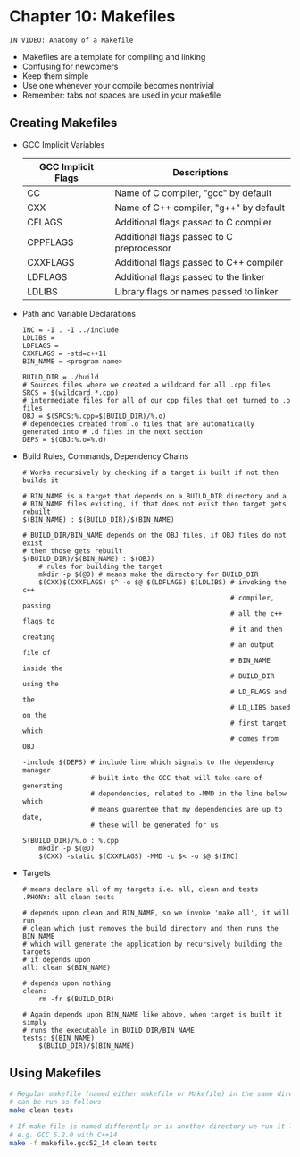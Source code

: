 # Chapter 10: Makefiles

    IN VIDEO: Anatomy of a Makefile

* Makefiles are a template for compiling and linking
* Confusing for newcomers
* Keep them simple
* Use one whenever your compile becomes nontrivial
* Remember: tabs not spaces are used in your makefile 

## Creating Makefiles

* GCC Implicit Variables

    | GCC Implicit Flags | Descriptions |
    | ------------------ | ------------ |
    | CC | Name of C compiler, "gcc" by default |
    | CXX | Name of C++ compiler, "g++" by default |
    | CFLAGS | Additional flags passed to C compiler |
    | CPPFLAGS | Additional flags passed to C preprocessor |
    | CXXFLAGS | Additional flags passed to C++ compiler |
    | LDFLAGS | Additional flags passed to the linker |
    | LDLIBS | Library flags or names passed to linker |

* Path and Variable Declarations
    ```make
    INC = -I . -I ../include
    LDLIBS = 
    LDFLAGS = 
    CXXFLAGS = -std=c++11
    BIN_NAME = <program name>

    BUILD_DIR = ./build
    # Sources files where we created a wildcard for all .cpp files
    SRCS = $(wildcard *.cpp)
    # intermediate files for all of our cpp files that get turned to .o files
    OBJ = $(SRCS:%.cpp=$(BUILD_DIR)/%.o) 
    # dependecies created from .o files that are automatically generated into # .d files in the next section
    DEPS = $(OBJ:%.o=%.d)
    ```

* Build Rules, Commands, Dependency Chains
    ```make
    # Works recursively by checking if a target is built if not then builds it

    # BIN_NAME is a target that depends on a BUILD_DIR directory and a 
    # BIN_NAME files existing, if that does not exist then target gets rebuilt
    $(BIN_NAME) : $(BUILD_DIR)/$(BIN_NAME)

    # BUILD_DIR/BIN_NAME depends on the OBJ files, if OBJ files do not exist 
    # then those gets rebuilt
    $(BUILD_DIR)/$(BIN_NAME) : $(OBJ)
        # rules for building the target
        mkdir -p $(@D) # means make the directory for BUILD_DIR
        $(CXX)$(CXXFLAGS) $^ -o $@ $(LDFLAGS) $(LDLIBS) # invoking the c++ 
                                                        # compiler, passing 
                                                        # all the c++ flags to 
                                                        # it and then creating 
                                                        # an output file of 
                                                        # BIN_NAME inside the 
                                                        # BUILD_DIR using the 
                                                        # LD_FLAGS and the 
                                                        # LD_LIBS based on the 
                                                        # first target which 
                                                        # comes from OBJ

    -include $(DEPS) # include line which signals to the dependency manager
                     # built into the GCC that will take care of generating
                     # dependencies, related to -MMD in the line below which 
                     # means guarentee that my dependencies are up to date, 
                     # these will be generated for us

    S(BUILD_DIR)/%.o : %.cpp
        mkdir -p $(@D)
        $(CXX) -static $(CXXFLAGS) -MMD -c $< -o $@ $(INC)
    ```

* Targets 
    ```make
    # means declare all of my targets i.e. all, clean and tests
    .PHONY: all clean tests

    # depends upon clean and BIN_NAME, so we invoke 'make all', it will run 
    # clean which just removes the build directory and then runs the BIN_NAME 
    # which will generate the application by recursively building the targets
    # it depends upon
    all: clean $(BIN_NAME)
    
    # depends upon nothing 
    clean: 
        rm -fr $(BUILD_DIR)

    # Again depends upon BIN_NAME like above, when target is built it simply
    # runs the executable in BUILD_DIR/BIN_NAME
    tests: $(BIN_NAME)
        $(BUILD_DIR)/$(BIN_NAME)
    ```

## Using Makefiles

```bash
# Regular makefile (named either makefile or Makefile) in the same directory 
# can be run as follows
make clean tests

# If make file is named differently or is another directory we run it like this
# e.g. GCC 5.2.0 with C++14
make -f makefile.gcc52_14 clean tests
```